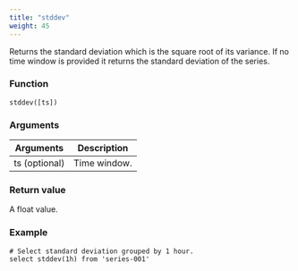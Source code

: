 ```yaml
---
title: "stddev"
weight: 45
---
```


Returns the standard deviation which is the square root of its variance. If no time window is provided it returns the standard deviation of the series.

### Function

    stddev([ts])

### Arguments

 Arguments   | Description
 ----------- | -----------
ts (optional) | Time window.

### Return value

A float value.

### Example

    # Select standard deviation grouped by 1 hour.
    select stddev(1h) from 'series-001'
